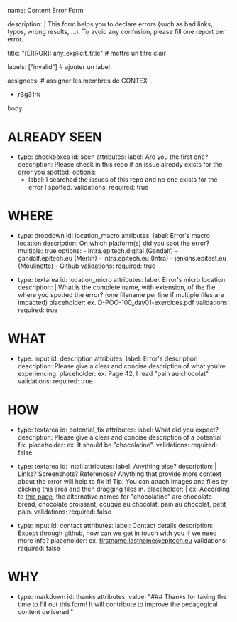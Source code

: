 name: Content Error Form

description: |
  This form helps you to declare errors (such as bad links, typos, wrong results, ...). To avoid any confusion, please fill one report per error.

title: "[ERROR]: any_explicit_title" # mettre un titre clair

labels: ["invalid"] # ajouter un label

assignees: # assigner les membres de CONTEX
  - r3g31rk

      
body:
# ALREADY SEEN
  - type: checkboxes
    id: seen
    attributes:
      label: Are you the first one?
      description: Please check in this repo if an issue already exists for the error you spotted.
      options:
      - label: I searched the issues of this repo and no one exists for the error I spotted.
    validations:
      required: true

# WHERE
  - type: dropdown
    id: location_macro
    attributes:
      label: Error's macro location
      description: On which platform(s) did you spot the error?
      multiple: true
      options:
        - intra.epitech.digital (Gandalf) 
        - gandalf.epitech.eu (Merlin)
        - intra.epitech.eu (Intra)
        - jenkins.epitest.eu (Moulinette)
        - Github
    validations:
      required: true

  - type: textarea
    id: location_micro
    attributes:
      label: Error's micro location
      description: |
        What is the complete name, with extension, of the file where you spotted the error?
        (one filename per line if multiple files are impacted)
      placeholder: ex. D-POO-100_day01-exercices.pdf
    validations:
      required: true
      
# WHAT
  - type: input
    id: description
    attributes:
      label: Error's description
      description: Please give a clear and concise description of what you're experiencing. 
      placeholder: ex. Page 42, I read "pain au chocolat"
    validations:
      required: true
      
# HOW
  - type: textarea
    id: potential_fix
    attributes:
      label: What did you expect?
      description: Please give a clear and concise description of a potential fix.
      placeholder: ex. It should be "chocolatine".
    validations:
      required: false

  - type: textarea
    id: intell
    attributes:
      label: Anything else?
      description: |
        Links? Screenshots? References?
        Anything that provide more context about the error will help to fix it!
        Tip: You can attach images and files by clicking this area and then dragging files in.
      placeholder: |
        ex. According to [this page](https://en.wikipedia.org/wiki/Pain_au_chocolat), the alternative names for "chocolatine" are chocolate bread, chocolate croissant, couque au chocolat, pain au chocolat, petit pain.
    validations:
      required: false
      
  - type: input
    id: contact
    attributes:
      label: Contact details
      description: Except through github, how can we get in touch with you if we need more info?
      placeholder: ex. firstname.lastname@epitech.eu
    validations:
      required: false





# WHY
  - type: markdown
    id: thanks
    attributes:
      value: "### Thanks for taking the time to fill out this form! It will contribute to improve the pedagogical content delivered."
